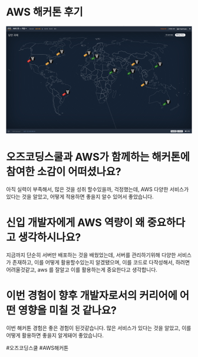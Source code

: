 # AWS 해커톤 후기



![](assets/20240706_175659_image.png)


# 오즈코딩스쿨과 AWS가 함께하는 해커톤에 참여한 소감이 어떠셨나요?

아직 실력이 부족해서, 많은 것을 성취 할수있을까, 걱정했는데, AWS 다양한 서비스가 있다는 것을 알았고, 어떻게 적용하면 좋을지 알수 있어서 좋았습니다.

# 신입 개발자에게 AWS 역량이 왜 중요하다고 생각하시나요?

지금까지 단순히 서버만 배포하는 것을 배웠었는데, 서버를 관리하기위해 다양한 서비스가 존재하고, 이를 어떻게 활용할수있는지 알겠됐으며, 이를 코드로 다작성해서, 하려면 어려울것같고, aws 를 잘알고 이를 활용하는게 중요한다고 생각합니다.

# 이번 경험이 향후 개발자로서의 커리어에 어떤 영향을 미칠 것 같나요?

이번 해커톤 경험은 좋은 경험이 된것같습니다. 많은 서비스가  있다는 것을 알았고, 이를 어떻게 활용하면 좋을지 알게돼어 좋았습니다.

#오즈코딩스쿨 #AWS해커톤
